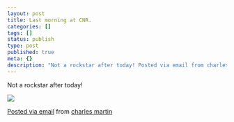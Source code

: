 ```yaml
---
layout: post
title: Last morning at CNR.
categories: []
tags: []
status: publish
type: post
published: true
meta: {}
description: "Not a rockstar after today! Posted via email from charles martin"
---
```


Not a rockstar after today! 

![]({{site.baseurl}}/assets/posterous/charlesmartin/10/20101018-lastcnr.jpg)

[Posted via email](http://posterous.com)  from 
[charles martin](http://charlesmartin.posterous.com/last-morning-at-cnr)
